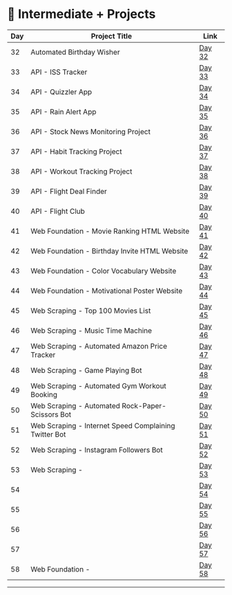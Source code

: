 # 📅 Intermediate + Projects

| Day | Project Title                                           | Link                      |
|-----|---------------------------------------------------------|---------------------------|
| 32  | Automated Birthday Wisher                               | [Day 32](d32/README.md)   |
| 33  | API - ISS Tracker                                       | [Day 33](d33/README.md)   |
| 34  | API - Quizzler App                                      | [Day 34](d34/README.md)   |
| 35  | API - Rain Alert App                                    | [Day 35](d35/README.md)   |
| 36  | API - Stock News Monitoring Project                     | [Day 36](d36/README.md)   |
| 37  | API - Habit Tracking Project                            | [Day 37](d37/README.md)   |
| 38  | API - Workout Tracking Project                          | [Day 38](d38/README.md)   |
| 39  | API - Flight Deal Finder                                | [Day 39](d39/README.md)   |
| 40  | API - Flight Club                                       | [Day 40](d40/README.md)   |
| 41  | Web Foundation - Movie Ranking HTML Website             | [Day 41](d41/README.md)   |
| 42  | Web Foundation - Birthday Invite HTML Website           | [Day 42](d42/README.md)   |
| 43  | Web Foundation - Color Vocabulary Website               | [Day 43](d43/README.md)   |
| 44  | Web Foundation - Motivational Poster Website            | [Day 44](d44/README.md)   |
| 45  | Web Scraping - Top 100 Movies List                      | [Day 45](d45/README.md)   |
| 46  | Web Scraping - Music Time Machine                       | [Day 46](d46/README.md)   |
| 47  | Web Scraping - Automated Amazon Price Tracker           | [Day 47](d47/README.md)   |
| 48  | Web Scraping - Game Playing Bot                         | [Day 48](d48/README.md)   |
| 49  | Web Scraping - Automated Gym Workout Booking            | [Day 49](d49/README.md)   |
| 50  | Web Scraping - Automated Rock-Paper-Scissors Bot        | [Day 50](d50/README.md)   |
| 51  | Web Scraping - Internet Speed Complaining Twitter Bot   | [Day 51](d51/README.md)   |
| 52  | Web Scraping - Instagram Followers Bot                  | [Day 52](d52/README.md)   |
| 53  | Web Scraping -   | [Day 53](d53/README.md)   |
| 54  |                  | [Day 54](d54/README.md)   |
| 55  |                  | [Day 55](d55/README.md)   |
| 56  |                  | [Day 56](d56/README.md)   |
| 57  |                  | [Day 57](d57/README.md)   |
| 58  | Web Foundation - | [Day 58](d58/README.md)   |           


---